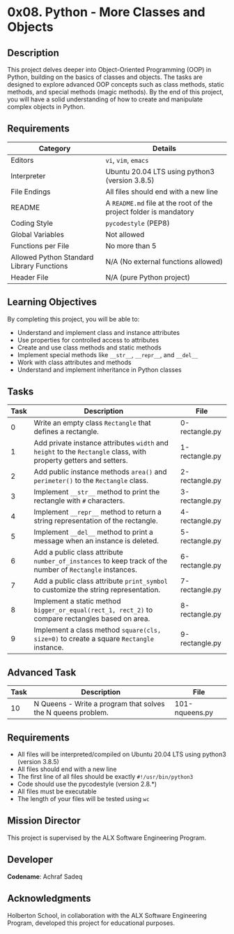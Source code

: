 # 0x08. Python - More Classes and Objects

## Description

This project delves deeper into Object-Oriented Programming (OOP) in Python, building on the basics of classes and objects. The tasks are designed to explore advanced OOP concepts such as class methods, static methods, and special methods (magic methods). By the end of this project, you will have a solid understanding of how to create and manipulate complex objects in Python.

## Requirements

| Category | Details |
|----------|---------|
| Editors | `vi`, `vim`, `emacs` |
| Interpreter | Ubuntu 20.04 LTS using python3 (version 3.8.5) |
| File Endings | All files should end with a new line |
| README | A `README.md` file at the root of the project folder is mandatory |
| Coding Style | `pycodestyle` (PEP8) |
| Global Variables | Not allowed |
| Functions per File | No more than 5 |
| Allowed Python Standard Library Functions | N/A (No external functions allowed) |
| Header File | N/A (pure Python project) |

## Learning Objectives

By completing this project, you will be able to:

* Understand and implement class and instance attributes
* Use properties for controlled access to attributes
* Create and use class methods and static methods
* Implement special methods like `__str__`, `__repr__`, and `__del__`
* Work with class attributes and methods
* Understand and implement inheritance in Python classes

## Tasks

| Task | Description | File |
|------|-------------|------|
| 0 | Write an empty class `Rectangle` that defines a rectangle. | 0-rectangle.py |
| 1 | Add private instance attributes `width` and `height` to the `Rectangle` class, with property getters and setters. | 1-rectangle.py |
| 2 | Add public instance methods `area()` and `perimeter()` to the `Rectangle` class. | 2-rectangle.py |
| 3 | Implement `__str__` method to print the rectangle with `#` characters. | 3-rectangle.py |
| 4 | Implement `__repr__` method to return a string representation of the rectangle. | 4-rectangle.py |
| 5 | Implement `__del__` method to print a message when an instance is deleted. | 5-rectangle.py |
| 6 | Add a public class attribute `number_of_instances` to keep track of the number of `Rectangle` instances. | 6-rectangle.py |
| 7 | Add a public class attribute `print_symbol` to customize the string representation. | 7-rectangle.py |
| 8 | Implement a static method `bigger_or_equal(rect_1, rect_2)` to compare rectangles based on area. | 8-rectangle.py |
| 9 | Implement a class method `square(cls, size=0)` to create a square `Rectangle` instance. | 9-rectangle.py |

## Advanced Task

| Task | Description | File |
|------|-------------|------|
| 10 | N Queens - Write a program that solves the N queens problem. | 101-nqueens.py |

## Requirements

* All files will be interpreted/compiled on Ubuntu 20.04 LTS using python3 (version 3.8.5)
* All files should end with a new line
* The first line of all files should be exactly `#!/usr/bin/python3`
* Code should use the pycodestyle (version 2.8.*)
* All files must be executable
* The length of your files will be tested using `wc`

## Mission Director
This project is supervised by the ALX Software Engineering Program.

## Developer
**Codename**: Achraf Sadeq

## Acknowledgments
 Holberton School, in collaboration with the ALX Software Engineering Program, developed this project for educational purposes.
